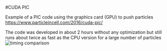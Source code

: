 #CUDA PIC

Example of a PIC code using the graphics card (GPU) to push particles
https://www.particleincell.com/2016/cuda-pic/

The code was developed in about 2 hours without any optimization but still runs about twice as fast as the CPU version for a large number of particles
![timing comparison](cuda-gpu-timing.png)